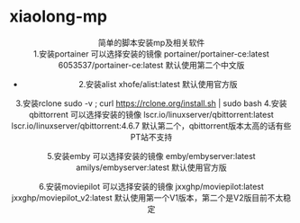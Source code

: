 # xiaolong-mp
<div align="center">简单的脚本安装mp及相关软件<div>


<div>
  1.安装portainer 可以选择安装的镜像
  portainer/portainer-ce:latest 6053537/portainer-ce:latest
  默认使用第二个中文版
  
- 2.安装alist
  xhofe/alist:latest
  默认使用官方版
  
3.安装rclone
  sudo -v ; curl https://rclone.org/install.sh | sudo bash
4.安装qbittorrent 
  可以选择安装的镜像 lscr.io/linuxserver/qbittorrent:latest lscr.io/linuxserver/qbittorrent:4.6.7
  默认第二个，qbittorrent版本太高的话有些PT站不支持
  
5.安装emby 
可以选择安装的镜像 
emby/embyserver:latest amilys/embyserver:latest
默认使用官方版

6.安装moviepilot
可以选择安装的镜像 jxxghp/moviepilot:latest jxxghp/moviepilot_v2:latest 
默认使用第一个V1版本，第二个是V2版目前不太稳定 
<div>
